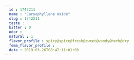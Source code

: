 ```yaml
---
  id : 1742211
  name : "Caryophyllene oxide"
  slug : 1742211
  taste : 
  bitter : 0
  odor : 
  natural : 1
  flavor_profile : spicy@spice@fresh@sweet@woody@herb@dry
  fema_flavor_profile : 
  date : 2019-03-26T08:47:11+01:00
---
```



